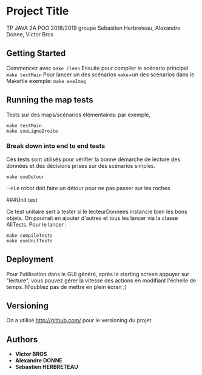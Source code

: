 # Project Title

TP JAVA 2A POO 2018/2019
groupe Sebastien Herbreteau, Alexandre Donne, Victor Bros

## Getting Started

Commencez avec `make clean`
Ensuite pour compiler le scénario principal `make testMain`
Pour lancer un des scénarios `make`+un des scénarios dans le Makefile
exemple: `make exeImag`

## Running the map tests

Tests sur des maps/scénarios élémentaires:
par exemple,
```
make testMain
make exeLigneDroite
```

### Break down into end to end tests

Ces tests sont utilisés pour vérifier la bonne démarche de lecture des données et des décisions prises sur des scénarios simples.

```
make exeDetour
```
-->Le robot doit faire un détour pour ne pas passer sur les roches

###Unit test

Ce test unitaire sert à tester si le lecteurDonnees instancie bien les bons objets.
On pourrait en ajouter d'autres et tous les lancer via la classe AllTests.
Pour le lancer :

```
make compileTests
make exeUnitTests
```

## Deployment

Pour l'utilisation dans le GUI généré, après le starting screen appuyer sur "lecture", vous pouvez gérer la vitesse des actions en modifiant l'échelle de temps.
N'oubliez pas de mettre en plein écran ;)

## Versioning

On a utilisé http://github.com/ pour le versioning du projet.

## Authors

* **Victor BROS**
* **Alexandre DONNE**
* **Sebastien HERBRETEAU**
